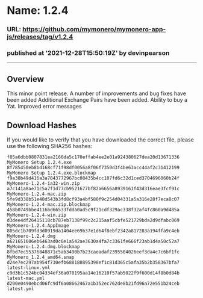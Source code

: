 # Name: 1.2.4
### URL: https://github.com/mymonero/mymonero-app-js/releases/tag/v1.2.4
### published at '2021-12-28T15:50:19Z' by devinpearson
---
## Overview
This minor point release. A number of improvements and bug fixes have been added
Additional Exchange Pairs have been added.
Ability to buy a Yat.
Improved error messages
 
## Download Hashes
If you would like to verify that you have downloaded the correct file, please use the following SHA256 hashes:
```
f85a6dbb0807831ea2166da5c170effab4ee2e01a924380627dea20d13671336  MyMonero Setup 1.2.4.exe
8f785450eb8bd168cf71f98df0056a8f06f7350d3f4be63acc44af2c31412199  MyMonero Setup 1.2.4.exe.blockmap
f9a38b49d416a3a7843772967bc08435b4cc107fd6c32d1ced3704696060b24f  MyMonero-1.2.4-ia32-win.zip
a7c141a8ae71c5a7f1d77cb9521677bf82a6656a8939161f43d316eae3fcf91c  MyMonero-1.2.4-mac.zip
5fe9d338b51e48d543b3fd8cf93a4bf580f9c254d04331a5a316e28f7eca8c07  MyMonero-1.2.4-mac.zip.blockmap
458b0749bbe4116bd66533fdda0ad5c9f21cdf329ac338f32af4fc860a9d485a  MyMonero-1.2.4-win.zip
d3dee4df26415118cb787eb7138f99c2c215aaf5cbfe521729bda2d9dfabc069  MyMonero-1.2.4.AppImage
805dc1b709fd3d0919da1404ee69b37e1d64f8ebf2342a817283a194ffa9c4eb  MyMonero-1.2.4.dmg
a621651606eb6463ad0c0e1a542ae3630a4fa7c3361fe666f23ab1d4a50c52a7  MyMonero-1.2.4.dmg.blockmap
8fbd7ec55376848871c5ab3490b7b23caeadaf2395504026eef3da4c7c6bf1fc  MyMonero_1.2.4_amd64.snap
d24e7ec297ab954f730efb688188895398ef1c81d365c5afa35b2b358367bfa7  latest-linux.yml
c9d3b1c524bc04334ef36a070195aa14e16210f57ab5022f9f600d14f8b0d84b  latest-mac.yml
d200e0490ebcd06fc9df6a08662467a1b352ec762de8b21fd96a72e551b24ceb  latest.yml

